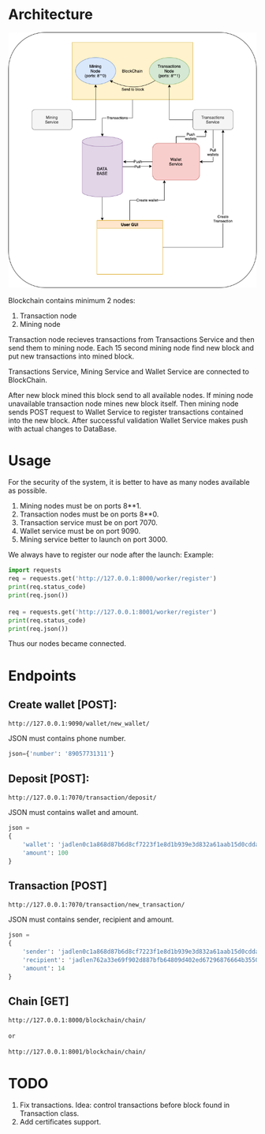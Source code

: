 # Architecture
![Architecture](docs/architecture.png)

Blockchain contains minimum 2 nodes:
1. Transaction node
2. Mining node

Transaction node recieves transactions from Transactions Service and then send them to mining node.
Each 15 second mining node find new block and put new transactions into mined block.

Transactions Service, Mining Service and Wallet Service are connected to BlockChain.

After new block mined this block send to all available nodes. If mining node unavailable transaction node mines new block itself.
Then mining node sends POST request to Wallet Service to register transactions contained into the new block.
After successful validation Wallet Service makes push with actual changes to DataBase.

# Usage
For the security of the system, it is better to have as many nodes available as possible.

1. Mining nodes must be on ports 8**1.
2. Transaction nodes must be on ports 8**0.
3. Transaction service must be on port 7070.
4. Wallet service must be on port 9090.
5. Mining service better to launch on port 3000.

We always have to register our node after the launch:
Example:
```python
import requests
req = requests.get('http://127.0.0.1:8000/worker/register')
print(req.status_code)
print(req.json())

req = requests.get('http://127.0.0.1:8001/worker/register')
print(req.status_code)
print(req.json())
```

Thus our nodes became connected.

# Endpoints
## Create wallet [POST]:
```
http://127.0.0.1:9090/wallet/new_wallet/
```
JSON must contains phone number.
```python
json={'number': '89057731311'}
```
## Deposit [POST]:
```
http://127.0.0.1:7070/transaction/deposit/
```
JSON must contains wallet and amount.
```python
json = 
{
    'wallet': 'jadlen0c1a868d87b6d8cf7223f1e8d1b939e3d832a61aab15d0cddaa9b55e30f33e17', 
    'amount': 100
}
```
## Transaction [POST]
```
http://127.0.0.1:7070/transaction/new_transaction/
```
JSON must contains sender, recipient and amount.
```python
json = 
{
    'sender': 'jadlen0c1a868d87b6d8cf7223f1e8d1b939e3d832a61aab15d0cddaa9b55e30f33e17', 
    'recipient': 'jadlen762a33e69f902d887bfb64809d402ed67296876664b3550279e43d35a1ba8358', 
    'amount': 14
}
```
## Chain [GET]
```
http://127.0.0.1:8000/blockchain/chain/ 

or

http://127.0.0.1:8001/blockchain/chain/
```

# TODO
1. Fix transactions. Idea: control transactions before block found in Transaction class.
2. Add certificates support.